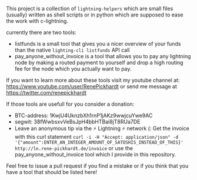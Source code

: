 This project is a collection of `lightning-helpers` which are small files (usually) written as shell scripts or in python which are supposed to ease the work with c-lightning.

currently there are two tools:

* listfunds is a small tool that gives you a nicer overview of your funds than the native `lighting-cli listfunds` API call
* pay_anyone_without_invoice is a tool that allows you to pay any lightning node by making a routed payment to yourself and drop a high routing fee for the node which you actually want to pay.

If you want to learn more about these tools visit my youtube channel at: https://www.youtube.com/user/RenePickhardt or send me message at https://twitter.com/renepickhardt

If those tools are usefull for you consider a donation:
* BTC-address: 1KwjU4UknzbXh1rnP1jAKz9wwjcuYwe9AC
* segwit: 38fWwbsxvVeBsJpH4bbHTBai8jT8RUa7DE
* Leave an anonymous tip via the ⚡ Lightning ⚡ network (: Get the invoice with this curl statement `curl -i -H "Accept: application/json" -d '{"amount":ENTER_AN_INTEGER_AMOUNT_OF_SATOSHIS_INSTEAD_OF_THIS}' http://ln.rene-pickhardt.de/invoice` or use the pay_anyone_without_invoice tool which I provide in this repository.

Feel free to issue a pull request if you find a mistake or if you think that you have a tool that should be listed here!